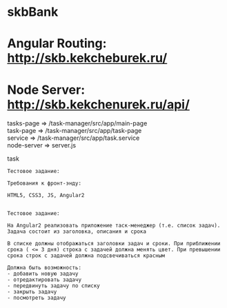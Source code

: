 # skbBank
# Angular Routing: http://skb.kekcheburek.ru/
# Node Server: http://skb.kekchenurek.ru/api/


tasks-page   => /task-manager/src/app/main-page <br>
task-page    => /task-manager/src/app/task-page <br>
service      => /task-manager/src/app/task.service <br>
node-server  => server.js

task

```
Тестовое задание:

Требования к фронт-энду:

HTML5, CSS3, JS, Angular2


Тестовое задание:

На Angular2 реализовать приложение таск-менеджер (т.е. список задач).
Задача состоит из заголовка, описания и срока

В списке должны отображаться заголовки задач и сроки. При приближении срока ( <= 3 дня) строка с задачей должна менять цвет. При превышении срока строк с задачей должна подсвечиваться красным

Должна быть возможность:
- добавить новую задачу
- отредактировать задачу
- передвинуть задачу по списку
- закрыть задачу
- посмотреть задачу

```
